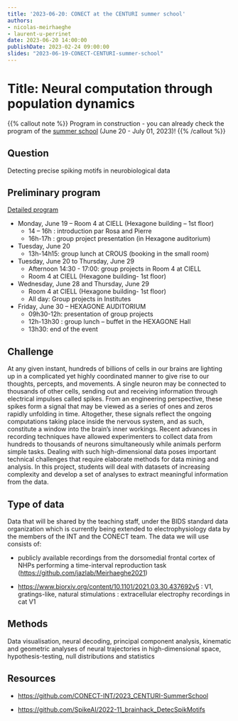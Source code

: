 ```yaml
---
title: '2023-06-20: CONECT at the CENTURI summer school'
authors:
- nicolas-meirhaeghe
- laurent-u-perrinet
date: 2023-06-20 14:00:00
publishDate: 2023-02-24 09:00:00
slides: "2023-06-19-CONECT-CENTURI-summer-school"
---
```


# Title: Neural computation through population dynamics

{{% callout note %}}
Program in construction - you can already check the program of the [summer school](https://centuri-livingsystems.org/centuri-summer-school-2023/) (June 20 - July 01, 2023)!
{{% /callout %}}

## Question

Detecting precise spiking motifs in neurobiological data

## Preliminary program

[Detailed program](https://centuri-livingsystems.org/wp-content/uploads/2018/02/SUMMER-SCHOOL-program-2023.pdf)

* Monday, June 19 – Room 4 at CIELL (Hexagone building – 1st floor)
  * 14 – 16h : introduction par Rosa and Pierre 
  * 16h-17h : group project presentation (in Hexagone auditorium) 
* Tuesday, June 20
  * 13h-14h15: group lunch at CROUS (booking in the small room)
* Tuesday, June 20 to Thursday, June 29 
  * Afternoon 14:30 - 17:00: group projects in Room 4 at CIELL
  * Room 4 at CIELL (Hexagone building- 1st floor)
* Wednesday, June 28 and Thursday, June 29
  * Room 4 at CIELL (Hexagone building- 1st floor)
  * All day: Group projects in Institutes
* Friday, June 30 – HEXAGONE AUDITORIUM
  * 09h30-12h: presentation of group projects
  * 12h-13h30 : group lunch – buffet in the HEXAGONE Hall
  * 13h30: end of the event


## Challenge

At any given instant, hundreds of billions of cells in our brains are lighting up in a complicated yet highly coordinated manner to give rise to our thoughts, percepts, and movements. A single neuron may be connected to thousands of other cells, sending out and receiving information through electrical impulses called spikes. From an engineering perspective, these spikes form a signal that may be viewed as a series of ones and zeros rapidly unfolding in time. Altogether, these signals reflect the ongoing computations taking place inside the nervous system, and as such, constitute a window into the brain’s inner workings. Recent advances in recording techniques have allowed experimenters to collect data from hundreds to thousands of neurons simultaneously while animals perform simple tasks. Dealing with such high-dimensional data poses important technical challenges that require elaborate methods for data mining and analysis. In this project, students will deal with datasets of increasing complexity and develop a set of analyses to extract meaningful information from the data.

## Type of data

Data that will be shared by the teaching staff, under the BIDS standard data organization which is currently being extended to electrophysiology data by the members of the INT and the CONECT team. The data we will use consists of:

- publicly available recordings from the dorsomedial frontal cortex of NHPs performing a time-interval reproduction task (https://github.com/jazlab/Meirhaeghe2021)

- https://www.biorxiv.org/content/10.1101/2021.03.30.437692v5 : V1, gratings-like, natural stimulations : extracellular electrophy recordings in cat V1

## Methods

Data visualisation, neural decoding, principal component analysis, kinematic and geometric analyses of neural trajectories in high-dimensional space, hypothesis-testing, null distributions and statistics


## Resources

* https://github.com/CONECT-INT/2023_CENTURI-SummerSchool

* https://github.com/SpikeAI/2022-11_brainhack_DetecSpikMotifs
